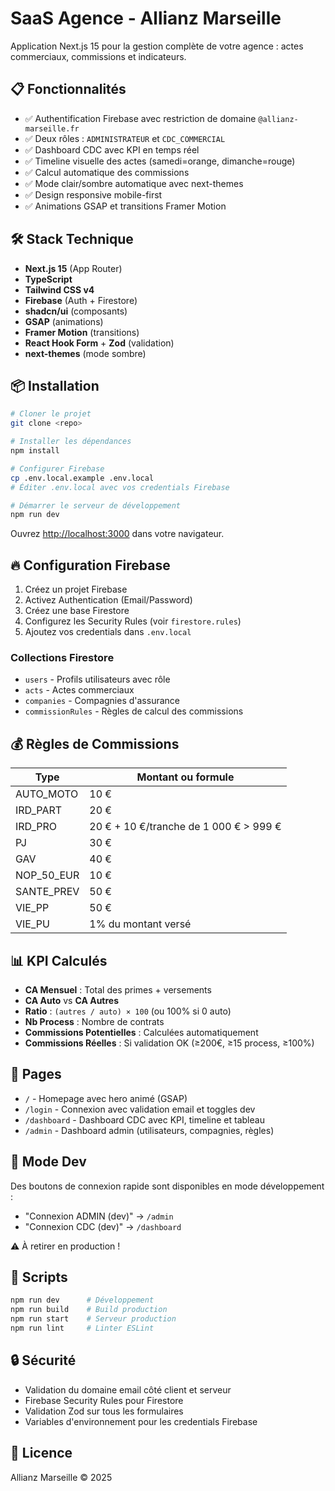 # SaaS Agence - Allianz Marseille

Application Next.js 15 pour la gestion complète de votre agence : actes commerciaux, commissions et indicateurs.

## 📋 Fonctionnalités

- ✅ Authentification Firebase avec restriction de domaine `@allianz-marseille.fr`
- ✅ Deux rôles : `ADMINISTRATEUR` et `CDC_COMMERCIAL`
- ✅ Dashboard CDC avec KPI en temps réel
- ✅ Timeline visuelle des actes (samedi=orange, dimanche=rouge)
- ✅ Calcul automatique des commissions
- ✅ Mode clair/sombre automatique avec next-themes
- ✅ Design responsive mobile-first
- ✅ Animations GSAP et transitions Framer Motion

## 🛠️ Stack Technique

- **Next.js 15** (App Router)
- **TypeScript**
- **Tailwind CSS v4**
- **Firebase** (Auth + Firestore)
- **shadcn/ui** (composants)
- **GSAP** (animations)
- **Framer Motion** (transitions)
- **React Hook Form** + **Zod** (validation)
- **next-themes** (mode sombre)

## 📦 Installation

```bash
# Cloner le projet
git clone <repo>

# Installer les dépendances
npm install

# Configurer Firebase
cp .env.local.example .env.local
# Éditer .env.local avec vos credentials Firebase

# Démarrer le serveur de développement
npm run dev
```

Ouvrez [http://localhost:3000](http://localhost:3000) dans votre navigateur.

## 🔥 Configuration Firebase

1. Créez un projet Firebase
2. Activez Authentication (Email/Password)
3. Créez une base Firestore
4. Configurez les Security Rules (voir `firestore.rules`)
5. Ajoutez vos credentials dans `.env.local`

### Collections Firestore

- `users` - Profils utilisateurs avec rôle
- `acts` - Actes commerciaux
- `companies` - Compagnies d'assurance
- `commissionRules` - Règles de calcul des commissions

## 💰 Règles de Commissions

| Type          | Montant ou formule                                  |
| ------------- | --------------------------------------------------- |
| AUTO_MOTO     | 10 €                                                |
| IRD_PART      | 20 €                                                |
| IRD_PRO       | 20 € + 10 €/tranche de 1 000 € > 999 €             |
| PJ             | 30 €                                                |
| GAV            | 40 €                                                |
| NOP_50_EUR    | 10 €                                                |
| SANTE_PREV    | 50 €                                                |
| VIE_PP        | 50 €                                                |
| VIE_PU        | 1% du montant versé                                 |

## 📊 KPI Calculés

- **CA Mensuel** : Total des primes + versements
- **CA Auto** vs **CA Autres**
- **Ratio** : `(autres / auto) × 100` (ou 100% si 0 auto)
- **Nb Process** : Nombre de contrats
- **Commissions Potentielles** : Calculées automatiquement
- **Commissions Réelles** : Si validation OK (≥200€, ≥15 process, ≥100%)

## 🎨 Pages

- `/` - Homepage avec hero animé (GSAP)
- `/login` - Connexion avec validation email et toggles dev
- `/dashboard` - Dashboard CDC avec KPI, timeline et tableau
- `/admin` - Dashboard admin (utilisateurs, compagnies, règles)

## 🧪 Mode Dev

Des boutons de connexion rapide sont disponibles en mode développement :
- "Connexion ADMIN (dev)" → `/admin`
- "Connexion CDC (dev)" → `/dashboard`

⚠️ À retirer en production !

## 📝 Scripts

```bash
npm run dev      # Développement
npm run build    # Build production
npm run start    # Serveur production
npm run lint     # Linter ESLint
```

## 🔒 Sécurité

- Validation du domaine email côté client et serveur
- Firebase Security Rules pour Firestore
- Validation Zod sur tous les formulaires
- Variables d'environnement pour les credentials Firebase

## 📄 Licence

Allianz Marseille © 2025
